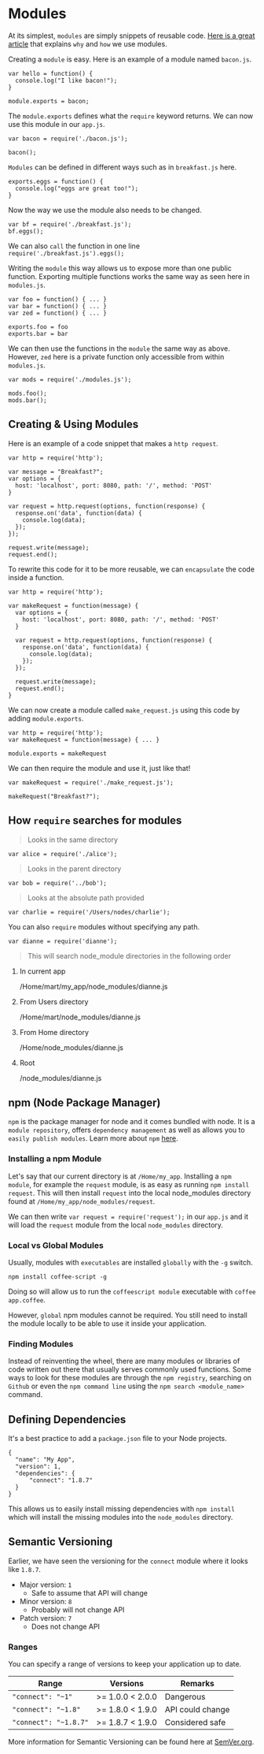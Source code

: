 # Modules
At its simplest, `modules` are simply snippets of reusable code. [Here is a great article](https://medium.freecodecamp.com/javascript-modules-a-beginner-s-guide-783f7d7a5fcc) that explains `why` and `how` we use modules.

Creating a `module` is easy. Here is an example of a module named `bacon.js`.

```
var hello = function() {
  console.log("I like bacon!");
}

module.exports = bacon;
```

The `module.exports` defines what the `require` keyword returns. We can now use this module in our `app.js`.

```
var bacon = require('./bacon.js');

bacon();
```

`Modules` can be defined in different ways such as in `breakfast.js` here.

```
exports.eggs = function() {
  console.log("eggs are great too!");
}
```

Now the way we use the module also needs to be changed.

```
var bf = require('./breakfast.js');
bf.eggs();
```

We can also `call` the function in one line `require('./breakfast.js').eggs();`

Writing the `module` this way allows us to expose more than one public function. Exporting multiple functions works the same way as seen here in `modules.js`.

```
var foo = function() { ... }
var bar = function() { ... }
var zed = function() { ... }

exports.foo = foo
exports.bar = bar
```

We can then use the functions in the `module` the same way as above. However, `zed` here is a private function only accessible from within `modules.js`.

```
var mods = require('./modules.js');

mods.foo();
mods.bar();
```

## Creating & Using Modules
Here is an example of a code snippet that makes a `http request`.

```
var http = require('http');

var message = "Breakfast?";
var options = {
  host: 'localhost', port: 8080, path: '/', method: 'POST'
}

var request = http.request(options, function(response) {
  response.on('data', function(data) {
    console.log(data);
  });
});

request.write(message);
request.end();
```

To rewrite this code for it to be more reusable, we can `encapsulate` the code inside a function.

```
var http = require('http');

var makeRequest = function(message) {
  var options = {
    host: 'localhost', port: 8080, path: '/', method: 'POST'
  }

  var request = http.request(options, function(response) {
    response.on('data', function(data) {
      console.log(data);
    });
  });

  request.write(message);
  request.end();
}
```

We can now create a module called `make_request.js` using this code by adding `module.exports`.

```
var http = require('http');
var makeRequest = function(message) { ... }

module.exports = makeRequest
```

We can then require the module and use it, just like that!

```
var makeRequest = require('./make_request.js');

makeRequest("Breakfast?");
```

## How `require` searches for modules

> Looks in the same directory   

`var alice = require('./alice');`

> Looks in the parent directory

`var bob = require('../bob');`

> Looks at the absolute path provided  

`var charlie = require('/Users/nodes/charlie');`

You can also `require` modules without specifying any path.

`var dianne = require('dianne');`

> This will search node_module directories in the following order
1. In current app

   /Home/mart/my_app/node_modules/dianne.js

2. From Users directory

   /Home/mart/node_modules/dianne.js
   
3. From Home directory

   /Home/node_modules/dianne.js

4. Root   

   /node_modules/dianne.js

## npm (Node Package Manager)
`npm` is the package manager for node and it comes bundled with node. It is a `module repository`, offers `dependency management` as well as allows you to `easily publish modules`. Learn more about `npm` [here](https://www.npmjs.com/).

### Installing a npm Module
Let's say that our current directory is at `/Home/my_app`. Installing a `npm module`, for example the `request` module, is as easy as running `npm install request`. This will then install `request` into the local node_modules directory found at `/Home/my_app/node_modules/request`.  

We can then write `var request = require('request');` in our `app.js` and it will load the `request` module from the local `node_modules` directory.

### Local vs Global Modules
Usually, modules with `executables` are installed `globally` with the `-g` switch.

`npm install coffee-script -g`  

Doing so will allow us to run the `coffeescript module` executable with `coffee app.coffee`.

However, `global` npm modules cannot be required. You still need to install the module locally to be able to use it inside your application.

### Finding Modules
Instead of reinventing the wheel, there are many modules or libraries of code written out there that usually serves commonly used functions. Some ways to look for these modules are through the `npm registry`, searching on `Github` or even the `npm command line` using the `npm search <module_name>` command.

## Defining Dependencies
It's a best practice to add a `package.json` file to your Node projects. 

```
{
  "name": "My App",
  "version": 1,
  "dependencies": {
      "connect": "1.8.7"
  }
}
```

This allows us to easily install missing dependencies with `npm install` which will install the missing modules into the `node_modules` directory.

## Semantic Versioning
Earlier, we have seen the versioning for the `connect` module where it looks like `1.8.7`.  
- Major version: `1`
  - Safe to assume that API will change
- Minor version: `8`
  - Probably will not change API
- Patch version: `7`
  - Does not change API

### Ranges
You can specify a range of versions to keep your application up to date.

| Range | Versions | Remarks |
| ----- | -------- | ------- |
| `"connect": "~1"` | >= 1.0.0 < 2.0.0 | Dangerous |
| `"connect": "~1.8"` | >= 1.8.0 < 1.9.0 | API could change |
| `"connect": "~1.8.7"` | >= 1.8.7 < 1.9.0 | Considered safe |

More information for Semantic Versioning can be found here at [SemVer.org](http://semver.org/).